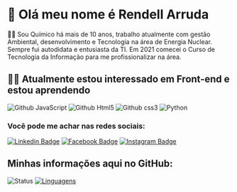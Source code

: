 # 👋 Olá meu nome é Rendell Arruda
  
👨‍🔬 Sou Químico há mais de 10 anos, trabalho atualmente com gestão Ambiental, desenvolvimento e Tecnologia na área de Energia Nuclear. Sempre fui autodidata e entusiasta da TI. Em 2021 comecei o Curso de Tecnologia da Informação para me profissionalizar na área.

## 👨‍💻 Atualmente estou interessado em Front-end e estou aprendendo 
![Github JavaScript](https://img.shields.io/badge/JavaScript-F7DF1E?style=for-the-badge&logo=javascript&logoColor=black) ![Github Html5](https://img.shields.io/badge/HTML5-E34F26?style=for-the-badge&logo=html5&logoColor=white) ![Github css3](https://img.shields.io/badge/CSS3-1572B6?style=for-the-badge&logo=css3&logoColor=white) ![Python](https://img.shields.io/badge/Python-3776AB?style=for-the-badge&logo=python&logoColor=white)

### Você pode me achar nas redes sociais:

[![Linkedin Badge](https://img.shields.io/badge/LinkedIn-0077B5?style=for-the-badge&logo=linkedin&logoColor=white&link=link_do_seu_perfil)](https://www.linkedin.com/in/rendell-arruda-5804b4177/)
[![Facebook Badge](https://img.shields.io/badge/Facebook-1877F2?style=for-the-badge&logo=facebook&logoColor=white&link=link_do_seu_perfil)](https://www.facebook.com/rendell.arruda)
[![Instagram Badge](https://img.shields.io/badge/Instagram-E4405F?style=for-the-badge&logo=instagram&logoColor=white&link=link_do_seu_perfil)](https://www.instagram.com/rendellarruda3/)

## Minhas informações aqui no GitHub:

![Status](https://github-readme-stats.vercel.app/api?username=rendell-arruda) [![Linguagens](https://github-readme-stats.vercel.app/api/top-langs/?username=rendell-arruda&layout=compact)](https://github.com/rendell-arruda)
<!---
rendell-arruda/rendell-arruda is a ✨ special ✨ repository because its `README.md` (this file) appears on your GitHub profile.
You can click the Preview link to take a look at your changes.
--->
